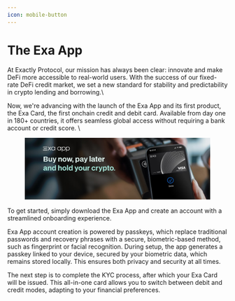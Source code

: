 ```yaml
---
icon: mobile-button
---
```


# The Exa App

At Exactly Protocol, our mission has always been clear: innovate and make DeFi more accessible to real-world users. With the success of our fixed-rate DeFi credit market, we set a new standard for stability and predictability in crypto lending and borrowing.\


Now, we're advancing with the launch of the Exa App and its first product, the Exa Card, the first onchain credit and debit card. Available from day one in 180+ countries, it offers seamless global access without requiring a bank account or credit score. \


<figure><img src="../.gitbook/assets/header X exa app.jpeg" alt=""><figcaption></figcaption></figure>

To get started, simply download the Exa App and create an account with a streamlined onboarding experience.

Exa App account creation is powered by passkeys, which replace traditional passwords and recovery phrases with a secure, biometric-based method, such as fingerprint or facial recognition. During setup, the app generates a passkey linked to your device, secured by your biometric data, which remains stored locally. This ensures both privacy and security at all times.

The next step is to complete the KYC process, after which your Exa Card will be issued. This all-in-one card allows you to switch between debit and credit modes, adapting to your financial preferences.
